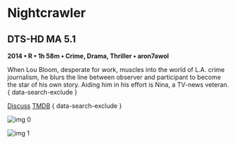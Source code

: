 # Nightcrawler

## DTS-HD MA 5.1

**2014 • R • 1h 58m • Crime, Drama, Thriller • aron7awol**

When Lou Bloom, desperate for work, muscles into the world of L.A. crime journalism, he blurs the line between observer and participant to become the star of his own story. Aiding him in his effort is Nina, a TV-news veteran.
{ data-search-exclude }

[Discuss](https://www.avsforum.com/threads/bass-eq-for-filtered-movies.2995212/post-56917638)  [TMDB](https://www.themoviedb.org/movie/242582)
{ data-search-exclude }

![img 0](https://i.imgur.com/skVFCM0.jpg)

![img 1](https://i.imgur.com/HXd94pR.png)

